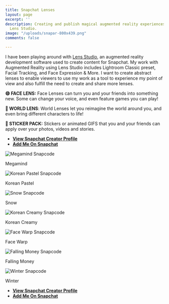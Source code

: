 ```yaml
---
title: Snapchat Lenses
layout: page
excerpt: ''
description: Creating and publish magical augmented reality experiences with Snapchat
  Lens Studio.
image: "/uploads/snapar-800x439.png"
comments: false

---
```

I have been playing around with [Lens Studio](https://lensstudio.snapchat.com/ "Snapchat Lens Studio"), an augmented reality development software used to create content for Snapchat. My work with Augmented Reality using Lens Studio includes Lightroom Classic preset, Facial Tracking, and Face Expression & More. I want to create abstract lenses to enable viewers to use my work as a tool to experience my point of view and also fulfill the need to create and share more lenses.

**😄  FACE LENS:** Face Lenses can turn you and your friends into something new. Some can change your voice, and even feature games you can play!

**🌿  WORLD LENS**: World Lenses let you reimagine the world around you, and even bring different characters to life!

**📱 STICKER PACK:** Stickers or animated GIFS that you and your friends can apply over your photos, videos and stories.

* [**View Snapchat Creator Profile**](https://lensstudio.snapchat.com/creator/hRA20nRLvMFgIhhbvR0gmA "Snapchat Creator Profile")
* [**Add Me On Snapchat**](https://snapchat.com/add/bakarimustafa "Add Me on Snap")

![Megamind Snapcode](https://snapcodes.storage.googleapis.com/png/c5f6e340-9885-3147-adc5-264af61fc127_320_229d105f-74b1-4d43-aff6-a8c3ce2a9ee7.png)

Megamind

![Korean Pastel Snapcode](https://snapcodes.storage.googleapis.com/png/f4bc8697-2ab8-3193-8bac-e91aecd391ea_320_390b1157-491c-48db-8de7-96010f757b22.png)

Korean Pastel

![Snow Snapcode](https://snapcodes.storage.googleapis.com/png/46ff5ee4-9b7c-3e29-a718-cb9ec9f7cf00_320_d0d66a53-0b61-4729-85c8-62cca5df93c8.png)

Snow

![Korean Creamy Snapcode](https://snapcodes.storage.googleapis.com/png/dc87a378-4186-3e9f-ae0b-433df1d21580_320_a1304ffc-0b04-4034-b7b9-c1fa13164dcd.png)

Korean Creamy

![Face Warp Snapcode](https://snapcodes.storage.googleapis.com/png/3675346a-e0c3-3d70-8ce1-ac2e0b1f74ed_320_ad900b0c-ebcc-49b1-86c6-0d071bbd6545.png)

Face Warp

![Falling Money Snapcode](https://snapcodes.storage.googleapis.com/png/aae5af04-2436-39c0-a48d-959f91bf9283_320_799c5410-df8a-46db-b2be-6cecf2b3b9a9.png)

Falling Money

![Winter Snapcode](https://snapcodes.storage.googleapis.com/png/5583983c-e904-3a6f-8781-335b9009359f_320_6bcf8b45-339a-4287-85e2-43c6c7ea9034.png)

Winter

* [**View Snapchat Creator Profile**](https://lensstudio.snapchat.com/creator/hRA20nRLvMFgIhhbvR0gmA "Snapchat Creator Profile")
* [**Add Me On Snapchat**](https://snapchat.com/add/bakarimustafa "Add Me on Snap")
